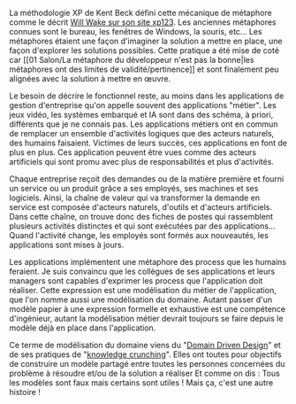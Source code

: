 
La méthodologie XP de Kent Beck défini cette mécanique de métaphore comme le décrit [Will Wake sur son site xp123](https://xp123.com/articles/the-system-metaphor/). 
Les anciennes métaphores connues sont le bureau, les fenêtres de Windows, la souris, etc...
Les métaphores étaient une façon d'imaginer la solution a mettre en place, une façon d'explorer les solutions possibles.
Cette pratique a été mise de coté car [[01 Salon/La métaphore du développeur n'est pas la bonne|les métaphores ont des limites de validité/pertinence]] et sont finalement peu alignées avec la solution à mettre en œuvre.

Le besoin de décrire le fonctionnel reste, au moins dans les applications de gestion d'entreprise qu'on appelle souvent des applications "métier".
Les jeux vidéo, les systèmes embarqué et IA sont dans des schéma, à priori, différents que je ne connais pas.
Les applications métiers ont en commun de remplacer un ensemble d'activités logiques que des acteurs naturels, des humains faisaient.
Victimes de leurs succès, ces applications en font de plus en plus.
Ces application peuvent être vues comme des acteurs artificiels qui sont promu avec plus de responsabilités et plus d'activités.

Chaque entreprise reçoit des demandes ou de la matière première et fourni un service ou un produit grâce a ses employés, ses machines et ses logiciels.
Ainsi, la chaîne de valeur qui va transformer la demande en service est composée d'acteurs naturels, d'outils et d'acteurs artificiels.
Dans cette chaîne, on trouve donc des fiches de postes qui rassemblent plusieurs activités distinctes et qui sont exécutées par des applications...
Quand l'activité change, les employés sont formés aux nouveautés, les applications sont mises à jours.

Les applications implémentent une métaphore des process que les humains feraient.
Je suis convaincu que les collègues de ses applications et leurs managers sont capables d'exprimer les process que l'application doit réaliser.
Cette expression est une modélisation du métier de l'application, que l'on nomme aussi une modélisation du domaine.
Autant passer d'un modèle papier à une expression formelle et exhaustive est une compétence d'ingénieur, autant la modélisation métier devrait toujours se faire depuis le modèle déjà en place dans l'application.

Ce terme de modélisation du domaine viens du "[Domain Driven Design](https://github.com/ddd-crew/welcome-to-ddd)" et de ses pratiques de "[knowledge crunching](https://github.com/ddd-crew/welcome-to-ddd)". 
Elles ont toutes pour objectifs de construire un modèle partagé entre toutes les personnes concernées du problème à résoudre et/ou de la solution a réaliser 
Et comme on dis : Tous les modèles sont faux mais certains sont utiles !
Mais ça, c'est une autre histoire !
